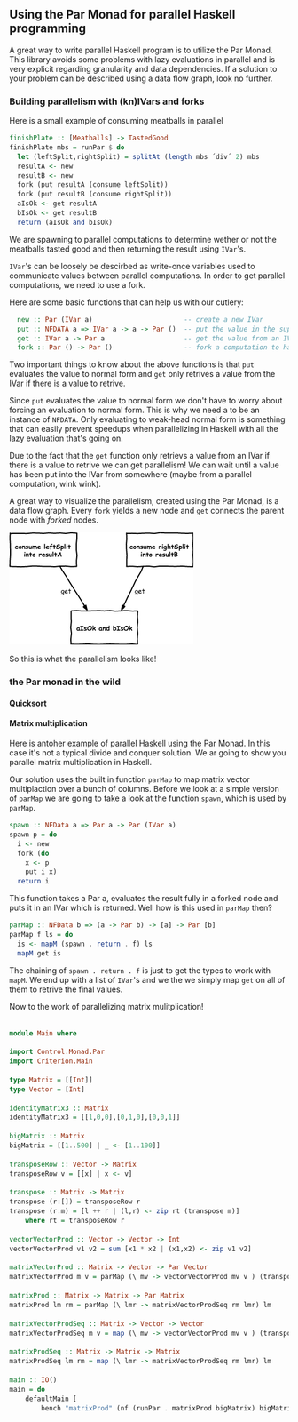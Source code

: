 [meatballgraph]: ./dataflowmeatballgraph.png "Data Flow Graph"
## Using the Par Monad for parallel Haskell programming
A great way to write parallel Haskell program is to utilize the Par Monad. This library avoids some problems with lazy evaluations in parallel and is very explicit regarding granularity and data dependencies. If a solution to your problem can be described using a data flow graph, look no further.

### Building parallelism with (kn)IVars and forks
Here is a small example of consuming meatballs in parallel
````haskell
finishPlate :: [Meatballs] -> TastedGood
finishPlate mbs = runPar $ do
  let (leftSplit,rightSplit) = splitAt (length mbs ´div´ 2) mbs
  resultA <- new
  resultB <- new
  fork (put resultA (consume leftSplit))
  fork (put resultB (consume rightSplit))
  aIsOk <- get resultA
  bIsOk <- get resultB
  return (aIsOk and bIsOk)
````
We are spawning to parallel computations to determine wether or not the meatballs tasted good 
and then returning the result using `IVar`'s. 

`IVar`'s can be loosely be descirbed as write-once variables used to communicate
values between parallel computations. In order to get parallel computations, we
need to use a fork. 

Here are some basic functions that can help us with our cutlery:
````haskell
  new :: Par (IVar a)                       -- create a new IVar
  put :: NFDATA a => IVar a -> a -> Par ()  -- put the value in the supplied IVar
  get :: IVar a -> Par a                    -- get the value from an IVar 
  fork :: Par () -> Par ()                  -- fork a computation to happen in parallel
````

Two important things to know about the above functions is that `put` evaluates the
value to normal form and `get` only retrives a value from the IVar if there is
a value to retrive. 

Since `put` evaluates the value to normal form we don't have
to worry about forcing an evaluation to normal form. This is why we need a to be an instance of `NFDATA`. Only evaluating to weak-head normal form is something that can easily prevent speedups when parallelizing in Haskell with all the lazy evaluation that's going on.  

Due to the fact that the `get` function only retrievs a value from an IVar if there is a value to retrive we can get parallelism! We can wait until a value has been put into the IVar from somewhere (maybe from a parallel computation, wink wink). 

A great way to visualize the parallelism, created using the Par Monad, is a data flow graph. Every `fork` yields a new node and `get` connects the parent node with *forked* nodes.

![alt text][meatballgraph]

So this is what the parallelism looks like!

### the Par monad in the wild

#### Quicksort

#### Matrix multiplication
Here is antoher example of parallel Haskell using the Par Monad. In this case it's not a typical divide and conquer solution. We ar going to show you parallel matrix multiplication in Haskell.

Our solution uses the built in function `parMap` to map matrix vector multiplaction over a bunch of columns. Before we look at a simple version of `parMap` we are going to take a look at the function `spawn`, which is used by `parMap`.

```haskell
spawn :: NFData a => Par a -> Par (IVar a)
spawn p = do
  i <- new
  fork (do
    x <- p
    put i x)
  return i
```
This function takes a Par a, evaluates the result fully in a forked node and puts it in an IVar which is returned. Well how is this used in `parMap` then?

````haskell
parMap :: NFData b => (a -> Par b) -> [a] -> Par [b]
parMap f ls = do
  is <- mapM (spawn . return . f) ls
  mapM get is
````
The chaining of `spawn . return . f` is just to get the types to work with `mapM`. We end up with a list of `IVar`'s and we the we simply map `get` on all of them to retrive the final values.

Now to the work of parallelizing matrix mulitplication! 

```haskell

module Main where

import Control.Monad.Par
import Criterion.Main

type Matrix = [[Int]]
type Vector = [Int]

identityMatrix3 :: Matrix
identityMatrix3 = [[1,0,0],[0,1,0],[0,0,1]]

bigMatrix :: Matrix
bigMatrix = [[1..500] | _ <- [1..100]]

transposeRow :: Vector -> Matrix
transposeRow v = [[x] | x <- v]

transpose :: Matrix -> Matrix
transpose (r:[]) = transposeRow r
transpose (r:m) = [l ++ r | (l,r) <- zip rt (transpose m)]
    where rt = transposeRow r

vectorVectorProd :: Vector -> Vector -> Int
vectorVectorProd v1 v2 = sum [x1 * x2 | (x1,x2) <- zip v1 v2]

matrixVectorProd :: Matrix -> Vector -> Par Vector
matrixVectorProd m v = parMap (\ mv -> vectorVectorProd mv v ) (transpose m)

matrixProd :: Matrix -> Matrix -> Par Matrix
matrixProd lm rm = parMap (\ lmr -> matrixVectorProdSeq rm lmr) lm

matrixVectorProdSeq :: Matrix -> Vector -> Vector
matrixVectorProdSeq m v = map (\ mv -> vectorVectorProd mv v ) (transpose m)

matrixProdSeq :: Matrix -> Matrix -> Matrix
matrixProdSeq lm rm = map (\ lmr -> matrixVectorProdSeq rm lmr) lm

main :: IO()
main = do
    defaultMain [
        bench "matrixProd" (nf (runPar . matrixProd bigMatrix) bigMatrix)]
```

